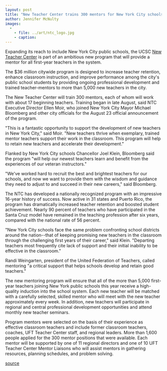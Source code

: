 ```yaml
---
layout: post
title: "New Teacher Center trains 300 mentors for New York City schools"
author: Jennifer McNulty
images:
  -
    - file: ../art/ntc_logo.jpg
    - caption: 
---
```


Expanding its reach to include New York City public schools, the UCSC [New Teacher Center][1] is part of an ambitious new program that will provide a mentor for all first-year teachers in the system.

The $36 million citywide program is designed to increase teacher retention, enhance classroom instruction, and improve performance among the city's public school students by providing ongoing professional development and trained teacher-mentors to more than 5,000 new teachers in the city.  

The New Teacher Center will train 300 mentors, each of whom will work with about 17 beginning teachers. Training began in late August, said NTC Executive Director Ellen Moir, who joined New York City Mayor Michael Bloomberg and other city officials for the August 23 official announcement of the program.  

"This is a fantastic opportunity to support the development of new teachers in New York City," said Moir. "New teachers thrive when exemplary, trained mentor teachers support their work in the classroom. This program will help to retain new teachers and accelerate their development."  

Flanked by New York City schools Chancellor Joel Klein, Bloomberg said the program "will help our newest teachers learn and benefit from the experiences of our veteran instructors."  

"We've worked hard to recruit the best and brightest teachers for our schools, and now we want to provide them with the wisdom and guidance they need to adjust to and succeed in their new careers," said Bloomberg.  

The NTC has developed a nationally recognized program with an impressive 16-year history of success. Now active in 31 states and Puerto Rico, the program has dramatically increased teacher retention and boosted student achievement. Nearly 90 percent of teachers who have participated in the Santa Cruz model have remained in the teaching profession after six years, compared with the national rate of 56 percent.  

"New York City schools face the same problem confronting school districts around the nation--that of keeping promising new teachers in the classroom through the challenging first years of their career," said Klein. "Departing teachers most frequently cite lack of support and their initial inability to be effective in the classroom."  

Randi Weingarten, president of the United Federation of Teachers, called mentoring "a critical support that helps schools develop and retain good teachers."  

The new mentoring program will ensure that all of the more than 5,000 first-year teachers joining New York public schools this year receive a high-quality induction into the school system. Each new teacher will be matched with a carefully selected, skilled mentor who will meet with the new teacher approximately every week. In addition, new teachers will participate in regional and central professional development opportunities and attend monthly new teacher seminars.   

Program mentors were selected on the basis of their experience as effective classroom teachers and include former classroom teachers, coaches, UFT Teacher Center staff, and regional leaders. More than 1,600 people applied for the 300 mentor positions that were available. Each mentor will be supported by one of 11 regional directors and one of 10 UFT Teacher Center Mentor Liaisons who will assist mentors in gathering resources, planning schedules, and problem solving.  

[1]: http://www.newteachercenter.org/

[source](http://www1.ucsc.edu/currents/04-05/09-06/ntc.html "Permalink to ntc")
